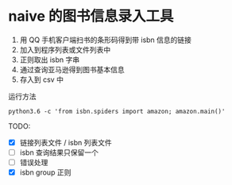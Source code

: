 # naive 的图书信息录入工具

1. 用 QQ 手机客户端扫书的条形码得到带 isbn 信息的链接
2. 加入到程序列表或文件列表中
3. 正则取出 isbn 字串
4. 通过查询亚马逊得到图书基本信息
5. 存入到 csv 中


运行方法
```shell
python3.6 -c 'from isbn.spiders import amazon; amazon.main()'
```


TODO:
+ [x] 链接列表文件 / isbn 列表文件
+ [ ] isbn 查询结果只保留一个
+ [ ] 错误处理
+ [x] isbn group 正则